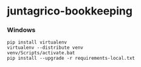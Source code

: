 # juntagrico-bookkeeping

### Windows
    
    pip install virtualenv
    virtualenv --distribute venv
    venv/Scripts/activate.bat
    pip install --upgrade -r requirements-local.txt